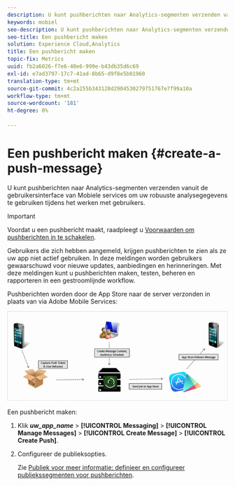 ```yaml
---
description: U kunt pushberichten naar Analytics-segmenten verzenden vanuit de gebruikersinterface van Mobiele services om uw robuuste analysegegevens te gebruiken tijdens het werken met gebruikers.
keywords: mobiel
seo-description: U kunt pushberichten naar Analytics-segmenten verzenden vanuit de gebruikersinterface van Mobiele services om uw robuuste analysegegevens te gebruiken tijdens het werken met gebruikers.
seo-title: Een pushbericht maken
solution: Experience Cloud,Analytics
title: Een pushbericht maken
topic-fix: Metrics
uuid: fb2a6026-f7e6-40e6-999e-b43db35d6c69
exl-id: e7ad3797-17c7-41ad-8b65-d9f8e5b01960
translation-type: tm+mt
source-git-commit: 4c2a255b343128d2904530279751767e7f99a10a
workflow-type: tm+mt
source-wordcount: '181'
ht-degree: 0%

---
```


# Een pushbericht maken {#create-a-push-message}

U kunt pushberichten naar Analytics-segmenten verzenden vanuit de gebruikersinterface van Mobiele services om uw robuuste analysegegevens te gebruiken tijdens het werken met gebruikers.

>[!IMPORTANT]
>
>Voordat u een pushbericht maakt, raadpleegt u [Voorwaarden om pushberichten in te schakelen](/help/using/c-manage-app-settings/c-mob-confg-app/configure-push-messaging/prerequisites-push-messaging.md).

Gebruikers die zich hebben aangemeld, krijgen pushberichten te zien als ze uw app niet actief gebruiken. In deze meldingen worden gebruikers gewaarschuwd voor nieuwe updates, aanbiedingen en herinneringen. Met deze meldingen kunt u pushberichten maken, testen, beheren en rapporteren in een gestroomlijnde workflow.

Pushberichten worden door de App Store naar de server verzonden in plaats van via Adobe Mobile Services:

![](assets/push_message_diagram.png)

Een pushbericht maken:

1. Klik ***uw_app_name*** > **[!UICONTROL Messaging]** > **[!UICONTROL Manage Messages]** > **[!UICONTROL Create Message]** > **[!UICONTROL Create Push]**.
1. Configureer de publieksopties.

   Zie [Publiek voor meer informatie: definieer en configureer publiekssegmenten voor pushberichten](/help/using/in-app-messaging/t-create-push-message/c-audience-push-message.md).
